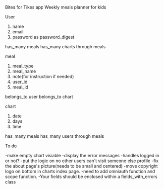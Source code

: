 Bites for Tikes app
Weekly meals planner for kids

User
1. name
2. email
3. password as password_digest

has_many meals
has_many charts through meals

meal
1. meal_type
2. meal_name
3. note(for instruction if needed)
4. user_id
5. meal_id

belongs_to user
belongs_to chart

chart
1. date
2. days
3. time

has_many meals
has_many users through meals


To do

 -make empty chart visiable 
 -display the error messages
 -handles logged in or not?
 -put the logic on no other users can't visit someone else profile 
 -fix the about page's picture(needs to be small and centered)
 -move copyright logo on bottom in charts index page.
 -need to add omniauth function and scope function.
 -Your fields should be enclosed within a fields_with_errors class



